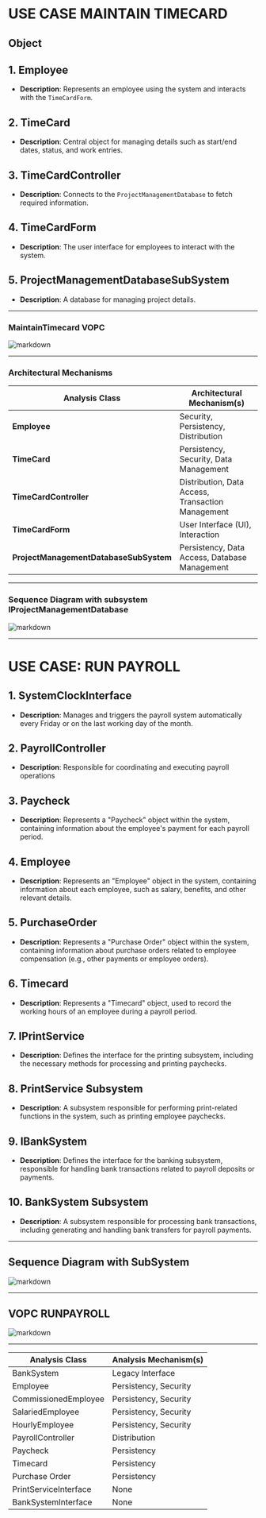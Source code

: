 # USE CASE MAINTAIN TIMECARD

## Object
## 1. **Employee**
   - **Description**: Represents an employee using the system and interacts with the `TimeCardForm`.

## 2. **TimeCard**
   - **Description**: Central object for managing details such as start/end dates, status, and work entries.

## 3. **TimeCardController**
   - **Description**: Connects to the `ProjectManagementDatabase` to fetch required information.

## 4. **TimeCardForm**
   - **Description**: The user interface for employees to interact with the system.

## 5. **ProjectManagementDatabaseSubSystem**
   - **Description**: A database for managing project details.


---    
### MaintainTimecard VOPC
![markdown](https://www.planttext.com/api/plantuml/png/Z9DBJiCm48RtEONLLOhK2hPTLMf1wW9KgN20gJrj3OaTZHsg2d4o5Xo9Ap1n7FT9HJP9vl7FvyoVdw_liVD0lYwBJ1RWd7ZM9KeWzM2f51-Pu4jfLnMm4pwcydu8smfDlhBquf16OhP0MHCsBsqQZKSI6rkJ4rmbv0PeZSBKvHB9HOrEEYQbLTYb7BpZuSZFx8HmOeqdMnGyfULSenVCG3pvb3MapcVKbGAFfyKE_GATqzR4W2JailzoHPhsv5jBRwX2eE9pLaZQgeJKoGXjLlOgay5jtXUZD2IX71BSbrLXTuYHm429xIgwk5OieOqFKL0gznjCs7ln_JTBYhDf6D_rSguhRYmmXzqyd8nBfan_HCfukl722YJhpCc-elIFO62D9Q-Aws493lTBd8H5FIMZiC2HAtjtFJ4OXDkv5x8BzkZT3eStRGy_STiLYb7q2OzVy0Ob_YLu3j7qjlPBPq-f0mJkw3vhDaQZcd_l5m00__y30000)


---
### Architectural Mechanisms

| **Analysis Class**                | **Architectural Mechanism(s)**                             |
|-----------------------------------|-----------------------------------------------------------|
| **Employee**                       | Security, Persistency, Distribution                       |
| **TimeCard**                       | Persistency, Security, Data Management                    |
| **TimeCardController**             | Distribution, Data Access, Transaction Management         |
| **TimeCardForm**                   | User Interface (UI), Interaction                          |
| **ProjectManagementDatabaseSubSystem** | Persistency, Data Access, Database Management           |

---
### Sequence Diagram with subsystem IProjectManagementDatabase
![markdown](https://www.planttext.com/api/plantuml/png/d9H1JiCm44NtFeMNoO8BT84g5P1OW93W0jDaI8DYEngFaNes5Xo9A-0a3QcBdJPTP6F_F_FdZPMVh--rPI1sgX5Gi25vhzh6x155wu_hecv1itoh5HP0vOCX5RtO6CracWOfUXqSFhwG-S22dq13XGertm735cpOyvzAY36RlBaD8gsaWbgp_oGVZhDS72kE7LFMbQoGPU68VFcOTP9s1SRslMsKP3uyvj5enuq8sP6UWCGxX4ELjMqRs5yrqmweGbcO4crodlGY-YARliQpKriacxqorRhAHTfqPlH393tKMmGWCSq8OTgBJ-Fhx8mZAz_zOmvxPl4r3RrSM_f5BcMTTiNdcdESuJSOop_d8eAdvbcA5Zw3W6befyfBaAKyAM2T_d9AdVfAHg5rbj0e6ZnYZRhi_g2_0000__y30000)

---

# USE CASE: RUN PAYROLL

## 1. **SystemClockInterface**
   - **Description**: Manages and triggers the payroll system automatically every Friday or on the last working day of the month.

## 2. **PayrollController**
   - **Description**: Responsible for coordinating and executing payroll operations

## 3. **Paycheck**
   - **Description**: Represents a "Paycheck" object within the system, containing information about the employee's payment for each payroll period.

## 4. **Employee**
   - **Description**: Represents an "Employee" object in the system, containing information about each employee, such as salary, benefits, and other relevant details.

## 5. **PurchaseOrder**
   - **Description**: Represents a "Purchase Order" object within the system, containing information about purchase orders related to employee compensation (e.g., other payments or employee orders).

## 6. **Timecard**
   - **Description**: Represents a "Timecard" object, used to record the working hours of an employee during a payroll period.

## 7. **IPrintService**
   - **Description**: Defines the interface for the printing subsystem, including the necessary methods for processing and printing paychecks.

## 8. **PrintService Subsystem**
   - **Description**: A subsystem responsible for performing print-related functions in the system, such as printing employee paychecks.

## 9. **IBankSystem**
   - **Description**: Defines the interface for the banking subsystem, responsible for handling bank transactions related to payroll deposits or payments.

## 10. **BankSystem Subsystem**
   - **Description**: A subsystem responsible for processing bank transactions, including generating and handling bank transfers for payroll payments.

---
## Sequence Diagram with SubSystem
![markdown](https://www.planttext.com/api/plantuml/png/b5HBReCm4DrpYbacKdC15ctKg0jMYPHUO6g6OCNObZsqucnTz4YzGkq01ITHare2QpxlCMyy-FlpQ-qP7RUDob2mSR3lF5EpKKOS1yypwcFlpMn8bK9Qr3nFB3IJgr1Gah33pXcbDaPptCabqPV6AjDH2dcL3GbqPShJEb6ZfwqhppZ25qHDeT2vizWvgNbFxbsU5nG3PnJ5J5qsamIhnwiASpZrQx7ChaKZwa9s3gxLO7jt05uaHDJOZXoaZxabTayPAfxC3C9InbYemg4GYXfex24CwmRrWJYI0JQcrL73dxZnC7eS3nP8NPbRqEJ8UlnkUn_oidi2bMWLCeNO7V3JH0IKem213ydrgBTI1lbkWlyrAstoMnYgk-Gcmvg3ZTPYhE41zXmSXuaZ3aI3Ka6O02l5STNQtrXS2Tr9JZ_o8_F4HCeJbDAHu5L9rdZ92TFrQgUV9OS1DQisHeiWsZN8qkXbMjg4ZLHp9a-w17QeVRXm0d1UfYwpSO_FEhpYNVK3003__mC0)

---
## VOPC RUNPAYROLL
![markdown](https://www.planttext.com/api/plantuml/png/V5LBRjim4Dth55gcG7o1G32Ik0NYHHeZ3f3rc9fOXFanXcG08Ut9kkYHUeLI4YbIYXnlB0tVl7byCwJ-_VbxQooGTL8K1LSMwGqObllMM9GReTbf6uDLTT1ErK3jUbr-56N_wvEllXM_y-mT-USzqZjdEAQNLJKYrkkOV-wWy_nxKAT1GLOyIqxLKTKT-8L06M2MQtK5EsXPW-nqKyQdwz8ssE6swattjPW0OyeVyYnqYvqqL9RRDkfQbGeaXaSCg6qT0eV055wDPXp47faZJ_7JoGDIM8Aw9ZGcl9qRhN2oZXAuYAlGIg_Y4MsZwx0_RlmMQcYzGKFWYDP7xgHlX9q5KtA-47UTnpQEo8DVk4G6bE0C17C2BExwYgDD3zgHQADPoQiocjNqW6UVcOeyZB6SQWy2Y6Fz1HaevRoT7R1DT7TPD2VSQ2cvCRxnYNIXdMo4JLNk7B4633vHZMGc9aqoyfAJd4-r1jgduFcO5CrUqDQvPrurdR1Eex13ukCO67Z7N5iaswRUkNFjPMOjJNB38LYokf-Zs7r2p_3ARHF6QrYTCf4MOgELxVwHgeeDpzcH9AS2RYRYsOU-tp-2WYDIZqxRolOq1c8t1vhKsr-hrMmYPulp6IlcWG6sD3c9INj4b3IDHZ-BJtQKgzLwyUQy05sy9YzW5wx42yXnBnUAVYr_tgXYyO3rFaoEmKq9noFXqO-GAUOa7VCegrZOoapPukTZ0Ybk_StVVRF-0m00__y30000)

---
| Analysis Class          | Analysis Mechanism(s) |
|-------------------------|-----------------------|
| BankSystem              | Legacy Interface      |
| Employee                | Persistency, Security |
| CommissionedEmployee    | Persistency, Security |
| SalariedEmployee        | Persistency, Security |
| HourlyEmployee          | Persistency, Security |
| PayrollController       | Distribution          |
| Paycheck                | Persistency           |
| Timecard                | Persistency           |
| Purchase Order          | Persistency           |
| PrintServiceInterface   | None                  |
| BankSystemInterface     | None                  |


